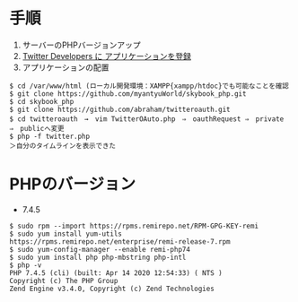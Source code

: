 # 手順
1. サーバーのPHPバージョンアップ
1. [Twitter Developers に アプリケーションを登録](https://developer.twitter.com/en)
1. アプリケーションの配置
```
$ cd /var/www/html (ローカル開発環境：XAMPP{xampp/htdoc}でも可能なことを確認
$ git clone https://github.com/myantyuWorld/skybook_php.git
$ cd skybook_php
$ git clone https://github.com/abraham/twitteroauth.git
$ cd twitteroauth　→　vim TwitterOAuto.php　⇒　oauthRequest ⇒　private　⇒　publicへ変更
$ php -f twitter.php
＞自分のタイムラインを表示できた

```

# PHPのバージョン
* 7.4.5
```
$ sudo rpm --import https://rpms.remirepo.net/RPM-GPG-KEY-remi
$ sudo yum install yum-utils https://rpms.remirepo.net/enterprise/remi-release-7.rpm
$ sudo yum-config-manager --enable remi-php74
$ sudo yum install php php-mbstring php-intl
$ php -v
PHP 7.4.5 (cli) (built: Apr 14 2020 12:54:33) ( NTS )
Copyright (c) The PHP Group
Zend Engine v3.4.0, Copyright (c) Zend Technologies
```
